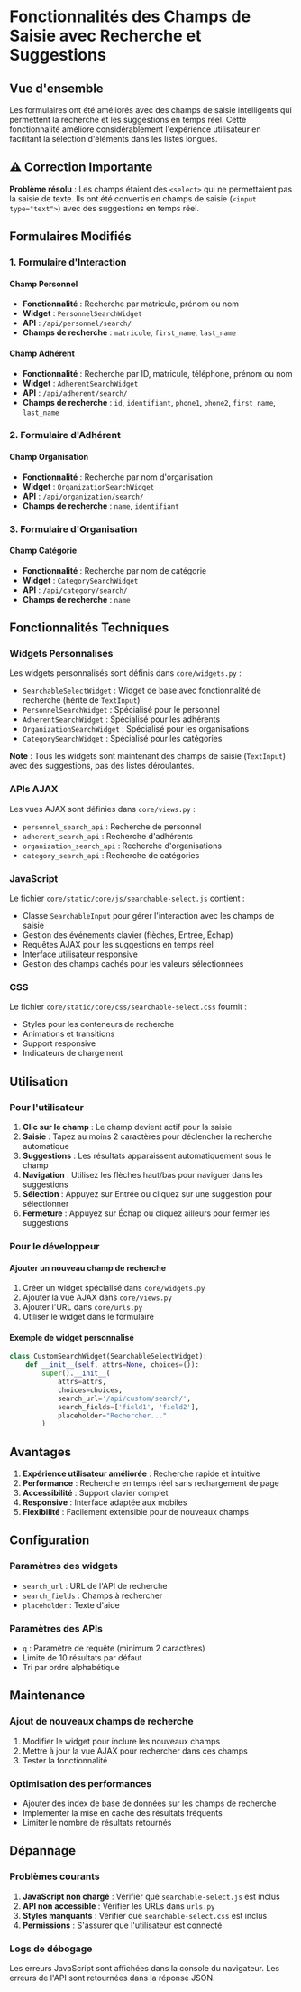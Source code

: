 # Fonctionnalités des Champs de Saisie avec Recherche et Suggestions

## Vue d'ensemble

Les formulaires ont été améliorés avec des champs de saisie intelligents qui permettent la recherche et les suggestions en temps réel. Cette fonctionnalité améliore considérablement l'expérience utilisateur en facilitant la sélection d'éléments dans les listes longues.

## ⚠️ Correction Importante

**Problème résolu** : Les champs étaient des `<select>` qui ne permettaient pas la saisie de texte. Ils ont été convertis en champs de saisie (`<input type="text">`) avec des suggestions en temps réel.

## Formulaires Modifiés

### 1. Formulaire d'Interaction

#### Champ Personnel
- **Fonctionnalité** : Recherche par matricule, prénom ou nom
- **Widget** : `PersonnelSearchWidget`
- **API** : `/api/personnel/search/`
- **Champs de recherche** : `matricule`, `first_name`, `last_name`

#### Champ Adhérent
- **Fonctionnalité** : Recherche par ID, matricule, téléphone, prénom ou nom
- **Widget** : `AdherentSearchWidget`
- **API** : `/api/adherent/search/`
- **Champs de recherche** : `id`, `identifiant`, `phone1`, `phone2`, `first_name`, `last_name`

### 2. Formulaire d'Adhérent

#### Champ Organisation
- **Fonctionnalité** : Recherche par nom d'organisation
- **Widget** : `OrganizationSearchWidget`
- **API** : `/api/organization/search/`
- **Champs de recherche** : `name`, `identifiant`

### 3. Formulaire d'Organisation

#### Champ Catégorie
- **Fonctionnalité** : Recherche par nom de catégorie
- **Widget** : `CategorySearchWidget`
- **API** : `/api/category/search/`
- **Champs de recherche** : `name`

## Fonctionnalités Techniques

### Widgets Personnalisés

Les widgets personnalisés sont définis dans `core/widgets.py` :

- `SearchableSelectWidget` : Widget de base avec fonctionnalité de recherche (hérite de `TextInput`)
- `PersonnelSearchWidget` : Spécialisé pour le personnel
- `AdherentSearchWidget` : Spécialisé pour les adhérents
- `OrganizationSearchWidget` : Spécialisé pour les organisations
- `CategorySearchWidget` : Spécialisé pour les catégories

**Note** : Tous les widgets sont maintenant des champs de saisie (`TextInput`) avec des suggestions, pas des listes déroulantes.

### APIs AJAX

Les vues AJAX sont définies dans `core/views.py` :

- `personnel_search_api` : Recherche de personnel
- `adherent_search_api` : Recherche d'adhérents
- `organization_search_api` : Recherche d'organisations
- `category_search_api` : Recherche de catégories

### JavaScript

Le fichier `core/static/core/js/searchable-select.js` contient :

- Classe `SearchableInput` pour gérer l'interaction avec les champs de saisie
- Gestion des événements clavier (flèches, Entrée, Échap)
- Requêtes AJAX pour les suggestions en temps réel
- Interface utilisateur responsive
- Gestion des champs cachés pour les valeurs sélectionnées

### CSS

Le fichier `core/static/core/css/searchable-select.css` fournit :

- Styles pour les conteneurs de recherche
- Animations et transitions
- Support responsive
- Indicateurs de chargement

## Utilisation

### Pour l'utilisateur

1. **Clic sur le champ** : Le champ devient actif pour la saisie
2. **Saisie** : Tapez au moins 2 caractères pour déclencher la recherche automatique
3. **Suggestions** : Les résultats apparaissent automatiquement sous le champ
4. **Navigation** : Utilisez les flèches haut/bas pour naviguer dans les suggestions
5. **Sélection** : Appuyez sur Entrée ou cliquez sur une suggestion pour sélectionner
6. **Fermeture** : Appuyez sur Échap ou cliquez ailleurs pour fermer les suggestions

### Pour le développeur

#### Ajouter un nouveau champ de recherche

1. Créer un widget spécialisé dans `core/widgets.py`
2. Ajouter la vue AJAX dans `core/views.py`
3. Ajouter l'URL dans `core/urls.py`
4. Utiliser le widget dans le formulaire

#### Exemple de widget personnalisé

```python
class CustomSearchWidget(SearchableSelectWidget):
    def __init__(self, attrs=None, choices=()):
        super().__init__(
            attrs=attrs,
            choices=choices,
            search_url='/api/custom/search/',
            search_fields=['field1', 'field2'],
            placeholder="Rechercher..."
        )
```

## Avantages

1. **Expérience utilisateur améliorée** : Recherche rapide et intuitive
2. **Performance** : Recherche en temps réel sans rechargement de page
3. **Accessibilité** : Support clavier complet
4. **Responsive** : Interface adaptée aux mobiles
5. **Flexibilité** : Facilement extensible pour de nouveaux champs

## Configuration

### Paramètres des widgets

- `search_url` : URL de l'API de recherche
- `search_fields` : Champs à rechercher
- `placeholder` : Texte d'aide

### Paramètres des APIs

- `q` : Paramètre de requête (minimum 2 caractères)
- Limite de 10 résultats par défaut
- Tri par ordre alphabétique

## Maintenance

### Ajout de nouveaux champs de recherche

1. Modifier le widget pour inclure les nouveaux champs
2. Mettre à jour la vue AJAX pour rechercher dans ces champs
3. Tester la fonctionnalité

### Optimisation des performances

- Ajouter des index de base de données sur les champs de recherche
- Implémenter la mise en cache des résultats fréquents
- Limiter le nombre de résultats retournés

## Dépannage

### Problèmes courants

1. **JavaScript non chargé** : Vérifier que `searchable-select.js` est inclus
2. **API non accessible** : Vérifier les URLs dans `urls.py`
3. **Styles manquants** : Vérifier que `searchable-select.css` est inclus
4. **Permissions** : S'assurer que l'utilisateur est connecté

### Logs de débogage

Les erreurs JavaScript sont affichées dans la console du navigateur.
Les erreurs de l'API sont retournées dans la réponse JSON.
